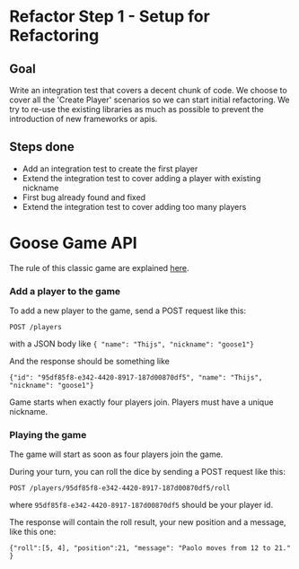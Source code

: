 # Refactor Step 1 - Setup for Refactoring

## Goal

Write an integration test that covers a decent chunk of code.
We choose to cover all the 'Create Player' scenarios so we can start initial refactoring.
We try to re-use the existing libraries as much as possible to prevent the introduction of new frameworks or apis.


## Steps done

* Add an integration test to create the first player
* Extend the integration test to cover adding a player with existing nickname
* First bug already found and fixed
* Extend the integration test to cover adding too many players


# Goose Game API
The rule of this classic game are explained [here](https://en.wikipedia.org/wiki/Game_of_the_Goose).

### Add a player to the game
To add a new player to the game, send a POST request like this:

`POST /players`

with a JSON body like `{ "name": "Thijs", "nickname": "goose1"}`

And the response should be something like

`{"id": "95df85f8-e342-4420-8917-187d00870df5", "name": "Thijs", "nickname": "goose1"}`

Game starts when exactly four players join.
Players must have a unique nickname.

### Playing the game

The game will start as soon as four players join the game.

During your turn, you can roll the dice by sending a POST request like this:

`POST /players/95df85f8-e342-4420-8917-187d00870df5/roll`

where `95df85f8-e342-4420-8917-187d00870df5` should be your player id.

The response will contain the roll result, your new position and a message, like this one:

`{"roll":[5, 4], "position":21, "message": "Paolo moves from 12 to 21." }`